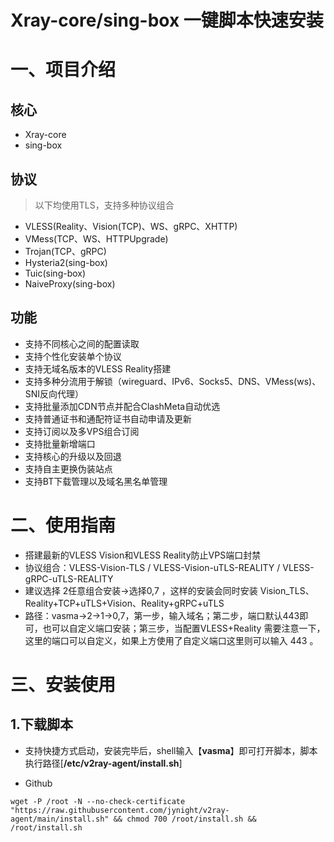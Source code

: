 # Xray-core/sing-box 一键脚本快速安装

# 一、项目介绍

## 核心

- Xray-core
- sing-box

## 协议

> 以下均使用TLS，支持多种协议组合

- VLESS(Reality、Vision(TCP)、WS、gRPC、XHTTP)
- VMess(TCP、WS、HTTPUpgrade)
- Trojan(TCP、gRPC)
- Hysteria2(sing-box)
- Tuic(sing-box)
- NaiveProxy(sing-box)

## 功能

- 支持不同核心之间的配置读取
- 支持个性化安装单个协议
- 支持无域名版本的VLESS Reality搭建
- 支持多种分流用于解锁（wireguard、IPv6、Socks5、DNS、VMess(ws)、SNI反向代理）
- 支持批量添加CDN节点并配合ClashMeta自动优选
- 支持普通证书和通配符证书自动申请及更新
- 支持订阅以及多VPS组合订阅
- 支持批量新增端口
- 支持核心的升级以及回退
- 支持自主更换伪装站点
- 支持BT下载管理以及域名黑名单管理

# 二、使用指南

- 搭建最新的VLESS Vision和VLESS Reality防止VPS端口封禁
- 协议组合：VLESS-Vision-TLS / VLESS-Vision-uTLS-REALITY / VLESS-gRPC-uTLS-REALITY
- 建议选择 2任意组合安装->选择0,7 ，这样的安装会同时安装 Vision_TLS、Reality+TCP+uTLS+Vision、Reality+gRPC+uTLS
- 路径：vasma->2->1->0,7，第一步，输入域名；第二步，端口默认443即可，也可以自定义端口安装；第三步，当配置VLESS+Reality 需要注意一下，这里的端口可以自定义，如果上方使用了自定义端口这里则可以输入 443 。

# 三、安装使用

## 1.下载脚本

- 支持快捷方式启动，安装完毕后，shell输入【**vasma**】即可打开脚本，脚本执行路径[**/etc/v2ray-agent/install.sh**]

- Github

```
wget -P /root -N --no-check-certificate "https://raw.githubusercontent.com/jynight/v2ray-agent/main/install.sh" && chmod 700 /root/install.sh && /root/install.sh
```

